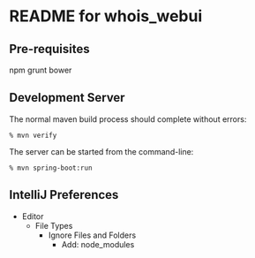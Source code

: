 README for whois_webui
==========================

Pre-requisites
-----------------
npm
grunt
bower


Development Server
------------------

The normal maven build process should complete without errors:

    % mvn verify

The server can be started from the command-line:

    % mvn spring-boot:run


IntelliJ Preferences
--------------------
* Editor
	* File Types
		* Ignore Files and Folders
			* Add: node_modules
	

